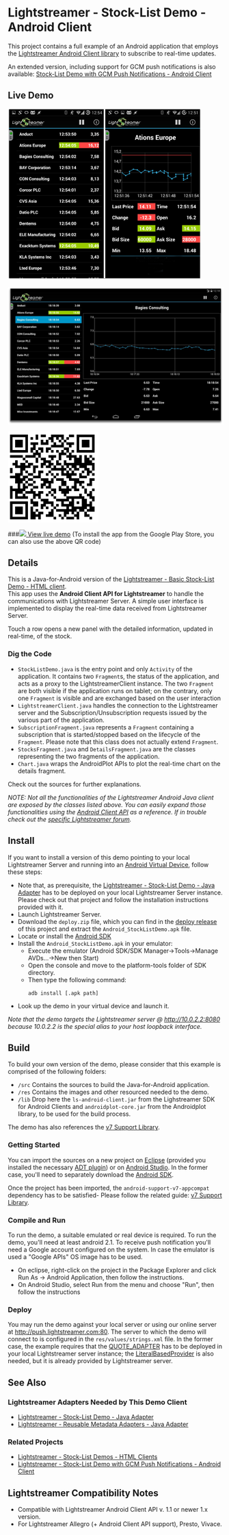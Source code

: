 # Lightstreamer - Stock-List Demo - Android Client


This project contains a full example of an Android application that employs the [Lightstreamer Android Client library](http://www.lightstreamer.com/docs/client_android_api/index.html)
to subscribe to real-time updates.

An extended version, including support for GCM push notifications is also available: [Stock-List Demo with GCM Push Notifications - Android Client](https://github.com/Weswit/Lightstreamer-example-MPNStockList-client-android)


## Live Demo

[![screenshot](screen_android_large.png)](https://play.google.com/store/apps/details?id=com.lightstreamer.simple_demo.android)
 
[![tablet screenshot](screen_android_tablet.png)](https://play.google.com/store/apps/details?id=com.lightstreamer.simple_demo.android)

![QR](qrcode.png)

###[![](http://demos.lightstreamer.com/site/img/play.png) View live demo](https://play.google.com/store/apps/details?id=com.lightstreamer.simple_demo.android)
(To install the app from the Google Play Store, you can also use the above QR code)


## Details

This is a Java-for-Android version of the [Lightstreamer - Basic Stock-List Demo - HTML client](https://github.com/Weswit/Lightstreamer-example-StockList-client-javascript#basic-stock-list-demo---html-client).<br>
This app uses the <b>Android Client API for Lightstreamer</b> to handle the communications with Lightstreamer Server. A simple user interface is implemented to display the real-time data received from Lightstreamer Server.<br>

Touch a row opens a new panel with the detailed information, updated in real-time, of the stock.

### Dig the Code

* `StockListDemo.java` is the entry point and only `Activity` of the application. It contains two `Fragment`s, the status of
the application, and acts as a proxy to the LightstreamerClient instance. The two `Fragment` are both visible if the application
runs on tablet; on the contrary, only one `Fragment` is visible and are exchanged based on the user interaction
* `LightstreamerClient.java` handles the connection to the Lightstreamer server and the Subscription/Unsubscription requests
issued by the various part of the application.
* `SubscriptionFragment.java` represents a `Fragment` containing a subscription that is started/stopped based on the lifecycle of 
the `Fragment`. Please note that this class does not actually extend `Fragment`.
* `StocksFragment.java` and `DetailsFragment.java` are the classes representing the two fragments of the application. 
* `Chart.java` wraps the AndroidPlot APIs to plot the real-time chart on the details fragment.


Check out the sources for further explanations.
  
*NOTE: Not all the functionalities of the Lightstreamer Android Java client are exposed by the classes listed above. You can easily expand those functionalities using the [Android Client API](http://www.lightstreamer.com/docs/client_android_api/index.html) as a reference. If in trouble check out the [specific Lightstreamer forum](http://forums.lightstreamer.com/forumdisplay.php?33-Android-Client-API).*

## Install

If you want to install a version of this demo pointing to your local Lightstreamer Server and running into 
an [Android Virtual Device](http://developer.android.com/tools/devices/emulator.html), follow these steps:

* Note that, as prerequisite, the [Lightstreamer - Stock-List Demo - Java Adapter](https://github.com/Weswit/Lightstreamer-example-Stocklist-adapter-java) 
has to be deployed on your local Lightstreamer Server instance. Please check out that project and follow the installation 
instructions provided with it. 
* Launch Lightstreamer Server.
* Download the `deploy.zip` file, which you can find in the [deploy release](https://github.com/Weswit/Lightstreamer-example-StockList-client-android/releases) 
of this project and extract the `Android_StockListDemo.apk` file.
* Locate or install the [Android SDK](http://developer.android.com/sdk/index.html)
* Install the `Android_StockListDemo.apk` in your emulator:
  * Execute the emulator (Android SDK/SDK Manager->Tools->Manage AVDs...->New then Start)
  * Open the console and move to the platform-tools folder of SDK directory.
  * Then type the following command:
    ```
    adb install [.apk path]
    ```
* Look up the demo in your virtual device and launch it.

*Note that the demo targets the Lightstreamer server @ http://10.0.2.2:8080 because 10.0.2.2 is the special alias to your host loopback interface.*

## Build

To build your own version of the demo, please consider that this example is comprised of the following folders:
* `/src` Contains the sources to build the Java-for-Android application.
* `/res` Contains the images and other resourced needed to the demo. 
* `/lib` Drop here the `ls-android-client.jar` from the Lighstreamer SDK for Android Clients and
`androidplot-core.jar` from the Androidplot library, to be used for the build process.

The demo has also references the [v7 Support Library](https://developer.android.com/tools/support-library/setup.html).
  
### Getting Started

You can import the sources on a new project on [Eclipse](http://www.eclipse.org/) (provided you installed the necessary
[ADT plugin](http://developer.android.com/sdk/eclipse-adt.html)) or on [Android Studio](https://developer.android.com/sdk/installing/studio.html).
In the former case, you'll need to separately download the [Android SDK](http://developer.android.com/sdk/).

Once the project has been imported, the `android-support-v7-appcompat` dependency has to be satisfied-
Please follow the related guide: [v7 Support Library](https://developer.android.com/tools/support-library/setup.html).

### Compile and Run

To run the demo, a suitable emulated or real device is required. To run the demo, you'll need at least android 2.1. 
To receive push notification you'll need a Google account configured on the system. In case the emulator is used a "Google APIs" 
OS image has to be used.

* On eclipse, right-click on the project in the Package Explorer and click Run As -> Android Application, then follow the instructions.
* On Android Studio, select Run from the menu and choose "Run", then follow the instructions

### Deploy
  
You may run the demo against your local server or using our online server at http://push.lightstreamer.com:80. The server to which the demo will connect to is configured in the `res/values/strings.xml` file.
In the former case, the example requires that the [QUOTE_ADAPTER](https://github.com/Weswit/Lightstreamer-example-Stocklist-adapter-java) has to be deployed in your local Lightstreamer server instance;
the [LiteralBasedProvider](https://github.com/Weswit/Lightstreamer-example-ReusableMetadata-adapter-java) is also needed, but it is already provided by Lightstreamer server.


## See Also

### Lightstreamer Adapters Needed by This Demo Client

* [Lightstreamer - Stock-List Demo - Java Adapter](https://github.com/Weswit/Lightstreamer-example-Stocklist-adapter-java)
* [Lightstreamer - Reusable Metadata Adapters - Java Adapter](https://github.com/Weswit/Lightstreamer-example-ReusableMetadata-adapter-java)

### Related Projects

* [Lightstreamer - Stock-List Demos - HTML Clients](https://github.com/Weswit/Lightstreamer-example-Stocklist-client-javascript)
* [Lightstreamer - Stock-List Demo with GCM Push Notifications - Android Client](https://github.com/Weswit/Lightstreamer-example-MPNStockList-client-android)

## Lightstreamer Compatibility Notes

* Compatible with Lightstreamer Android Client API v. 1.1 or newer 1.x version.
* For Lightstreamer Allegro (+ Android Client API support), Presto, Vivace.
